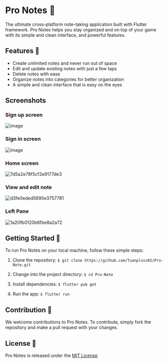 # Pro Notes 📝

The ultimate cross-platform note-taking application built with Flutter framework. Pro Notes helps you stay organized and on top of your game with its simple and clean interface, and powerful features.

## Features 🎉

- Create unlimited notes and never run out of space
- Edit and update existing notes with just a few taps
- Delete notes with ease
- Organize notes into categories for better organization
- A simple and clean interface that is easy on the eyes

## Screenshots

### Sign up screen
![image](https://user-images.githubusercontent.com/82562559/216779711-13f02e2f-361a-4b5e-ac74-be91c261d4b5.png)

### Sign in screen
![image](https://user-images.githubusercontent.com/82562559/216779720-52abb964-dfb7-46c2-9c0d-9de560345692.png)

### Home screen
![7d5a2e78f5cf2e9177de3](https://user-images.githubusercontent.com/82562559/216779732-86b53104-efdf-4285-9cd7-c39aed1a043b.jpg)

### View and edit note
![d3fe0eded5690e3757781](https://user-images.githubusercontent.com/82562559/216779736-698055bf-ec0e-490b-b949-ecfae973c55e.jpg)

### Left Pane
![1a20fb0120b6fbe8a2a72](https://user-images.githubusercontent.com/82562559/216779739-616d4e86-6fad-43d0-91d1-6bdd14c5e5ac.jpg)

## Getting Started 🚀

To run Pro Notes on your local machine, follow these simple steps:

1. Clone the repository:
`$ git clone https://github.com/Tuanpluss02/Pro-Note.git` 

2. Change into the project directory:
`$ cd Pro-Note`

3. Install dependencies:
`$ flutter pub get`

4. Run the app:
`$ flutter run`

## Contribution 🤝

We welcome contributions to Pro Notes. To contribute, simply fork the repository and make a pull request with your changes.

## License 📜

Pro Notes is released under the [MIT License](https://opensource.org/licenses/MIT).
